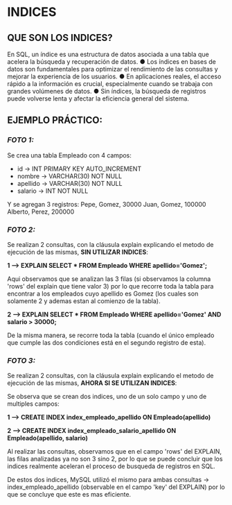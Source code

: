 # INDICES

## QUE SON LOS INDICES?

En SQL, un índice es una estructura de datos asociada a una tabla que acelera la búsqueda y recuperación de datos. 
● Los índices en bases de datos son fundamentales para optimizar el rendimiento de las
consultas y mejorar la experiencia de los usuarios.
● En aplicaciones reales, el acceso rápido a la información es crucial, especialmente
cuando se trabaja con grandes volúmenes de datos.
● Sin índices, la búsqueda de registros puede volverse lenta y afectar la eficiencia
general del sistema.

## EJEMPLO PRÁCTICO:

### *FOTO 1:*
Se crea una tabla Empleado con 4 campos:
- id -> INT PRIMARY KEY AUTO_INCREMENT
- nombre -> VARCHAR(30) NOT NULL
- apellido -> VARCHAR(30) NOT NULL
- salario -> INT NOT NULL

Y se agregan 3 registros:
Pepe, Gomez, 30000
Juan, Gomez, 100000
Alberto, Perez, 200000

### *FOTO 2:*
Se realizan 2 consultas, con la cláusula explain explicando el metodo de ejecución de las mismas, **SIN UTILIZAR INDICES**:

**1 --> EXPLAIN SELECT * FROM Empleado WHERE apellido='Gomez';**

Aqui observamos que se analizan las 3 filas (si observamos la columna 'rows' del explain que tiene valor 3) por lo que recorre toda la tabla para encontrar a los empleados cuyo apellido es Gomez (los cuales son solamente 2 y ademas estan al comienzo de la tabla).

**2 --> EXPLAIN SELECT * FROM Empleado WHERE apellido='Gomez' AND salario > 30000;**

De la misma manera, se recorre toda la tabla (cuando el único empleado que cumple las dos condiciones está en el segundo registro de esta).


### *FOTO 3:*
Se realizan 2 consultas, con la cláusula explain explicando el metodo de ejecución de las mismas, **AHORA SI SE UTILIZAN INDICES**:

Se observa que se crean dos indices, uno de un solo campo y uno de multiples campos:
<br>

**1 --> CREATE INDEX index_empleado_apellido ON Empleado(apellido)**
<br>

**2 --> CREATE INDEX index_empleado_salario_apellido ON Empleado(apellido, salario)**

Al realizar las consultas, observamos que en el campo 'rows' del EXPLAIN, las filas analizadas ya no son 3 sino 2, por lo que se puede concluir que los indices realmente aceleran el proceso de busqueda de registros en SQL.

De estos dos indices, MySQL utilizó el mismo para ambas consultas -> index_empleado_apellido (observable en el campo 'key' del EXPLAIN) por lo que se concluye que este es mas eficiente.